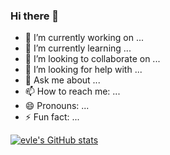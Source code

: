 ### Hi there 👋



- 🔭 I’m currently working on ...
- 🌱 I’m currently learning ...
- 👯 I’m looking to collaborate on ...
- 🤔 I’m looking for help with ...
- 💬 Ask me about ...
- 📫 How to reach me: ...
- 😄 Pronouns: ...
- ⚡ Fun fact: ...


[![evle's GitHub stats](https://github-readme-stats.vercel.app/api?username=evle&show_icons=true&include_all_commits=true)](https://github.com/evle/github-readme-stats)
